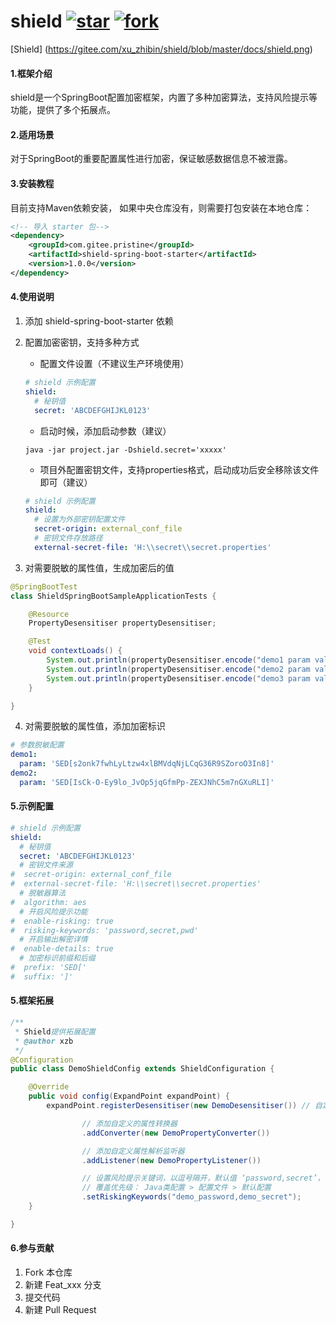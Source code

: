 # shield <a href='https://gitee.com/xu_zhibin/shield/stargazers'><img src='https://gitee.com/xu_zhibin/shield/badge/star.svg?theme=white' alt='star'></img></a> <a href='https://gitee.com/xu_zhibin/shield/members'><img src='https://gitee.com/xu_zhibin/shield/badge/fork.svg?theme=dark' alt='fork'></img></a>
[Shield] (https://gitee.com/xu_zhibin/shield/blob/master/docs/shield.png)

#### 1.框架介绍 
shield是一个SpringBoot配置加密框架，内置了多种加密算法，支持风险提示等功能，提供了多个拓展点。

#### 2.适用场景
对于SpringBoot的重要配置属性进行加密，保证敏感数据信息不被泄露。

#### 3.安装教程

目前支持Maven依赖安装， 如果中央仓库没有，则需要打包安装在本地仓库：

~~~xml
<!-- 导入 starter 包-->
<dependency>
    <groupId>com.gitee.pristine</groupId>
    <artifactId>shield-spring-boot-starter</artifactId>
    <version>1.0.0</version>
</dependency>
~~~

#### 4.使用说明

1.  添加 shield-spring-boot-starter 依赖

2.  配置加密密钥，支持多种方式
    - 配置文件设置（不建议生产环境使用）
    ~~~yaml
    # shield 示例配置
    shield:
      # 秘钥值
      secret: 'ABCDEFGHIJKL0123'
    ~~~
    
    - 启动时候，添加启动参数（建议）
    ~~~shell script
    java -jar project.jar -Dshield.secret='xxxxx'
    ~~~
    
    - 项目外配置密钥文件，支持properties格式，启动成功后安全移除该文件即可（建议）
    ~~~yaml
    # shield 示例配置
    shield:
      # 设置为外部密钥配置文件
      secret-origin: external_conf_file
      # 密钥文件存放路径
      external-secret-file: 'H:\\secret\\secret.properties'
    ~~~
    
3.  对需要脱敏的属性值，生成加密后的值
~~~java
@SpringBootTest
class ShieldSpringBootSampleApplicationTests {

    @Resource
    PropertyDesensitiser propertyDesensitiser;

    @Test
    void contextLoads() {
        System.out.println(propertyDesensitiser.encode("demo1 param value"));
        System.out.println(propertyDesensitiser.encode("demo2 param value"));
        System.out.println(propertyDesensitiser.encode("demo3 param value"));
    }

}
~~~

4.  对需要脱敏的属性值，添加加密标识
~~~yaml
# 参数脱敏配置
demo1:
  param: 'SED[s2onk7fwhLyLtzw4xlBMVdqNjLCqG36R9SZoroO3In8]'
demo2:
  param: 'SED[IsCk-O-Ey9lo_JvOp5jqGfmPp-ZEXJNhC5m7nGXuRLI]'
~~~

#### 5.示例配置
~~~yaml
# shield 示例配置
shield:
  # 秘钥值
  secret: 'ABCDEFGHIJKL0123'
  # 密钥文件来源
#  secret-origin: external_conf_file
#  external-secret-file: 'H:\\secret\\secret.properties'
  # 脱敏器算法
#  algorithm: aes
  # 开启风险提示功能
#  enable-risking: true
#  risking-keywords: 'password,secret,pwd'
  # 开启输出解密详情
#  enable-details: true
  # 加密标识前缀和后缀
#  prefix: 'SED['
#  suffix: ']'
~~~

#### 5.框架拓展
~~~java
/**
 * Shield提供拓展配置
 * @author xzb
 */
@Configuration
public class DemoShieldConfig extends ShieldConfiguration {

    @Override
    public void config(ExpandPoint expandPoint) {
        expandPoint.registerDesensitiser(new DemoDesensitiser()) // 自定义脱敏器

                // 添加自定义的属性转换器
                .addConverter(new DemoPropertyConverter())

                // 添加自定义属性解析监听器
                .addListener(new DemoPropertyListener())

                // 设置风险提示关键词，以逗号隔开，默认值 ‘password,secret’，
                // 覆盖优先级： Java类配置 > 配置文件 > 默认配置
                .setRiskingKeywords("demo_password,demo_secret");
    }

}
~~~

#### 6.参与贡献

1.  Fork 本仓库
2.  新建 Feat_xxx 分支
3.  提交代码
4.  新建 Pull Request


